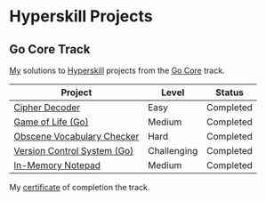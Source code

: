 # Hyperskill Projects

## Go Core Track

[My](https://hyperskill.org/profile/7889902) solutions to [Hyperskill](https://hyperskill.org) projects from the [Go Core](https://hyperskill.org/tracks/25) track.

| Project                                                       | Level       | Status    |
| ------------------------------------------------------------- | ----------- | --------- |
| [Cipher Decoder](./01_cipher_decoder)                         | Easy        | Completed |
| [Game of Life (Go)](./02_game_of_life)                        | Medium      | Completed |
| [Obscene Vocabulary Checker](./03_obscene_vocabulary_checker) | Hard        | Completed |
| [Version Control System (Go)](./04_version_control_system)    | Challenging | Completed |
| [In-Memory Notepad](./05_in_memory_notepad)                   | Medium      | Completed |

My [certificate](https://hyperskill.org/certificates/587a50b3-b1cc-44e5-8d9b-98bde338cd07.pdf) of completion the track.
